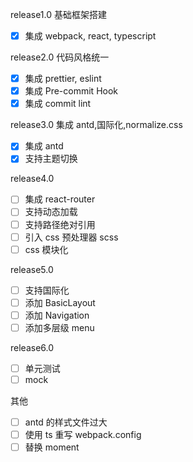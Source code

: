 release1.0 基础框架搭建

- [x] 集成 webpack, react, typescript

release2.0 代码风格统一

- [x] 集成 prettier, eslint
- [x] 集成 Pre-commit Hook
- [x] 集成 commit lint

release3.0 集成 antd,国际化,normalize.css

- [x] 集成 antd
- [x] 支持主题切换

release4.0

- [ ] 集成 react-router
- [ ] 支持动态加载
- [ ] 支持路径绝对引用
- [ ] 引入 css 预处理器 scss
- [ ] css 模块化

release5.0

- [ ] 支持国际化
- [ ] 添加 BasicLayout
- [ ] 添加 Navigation
- [ ] 添加多层级 menu

release6.0

- [ ] 单元测试
- [ ] mock

其他

- [ ] antd 的样式文件过大
- [ ] 使用 ts 重写 webpack.config
- [ ] 替换 moment
